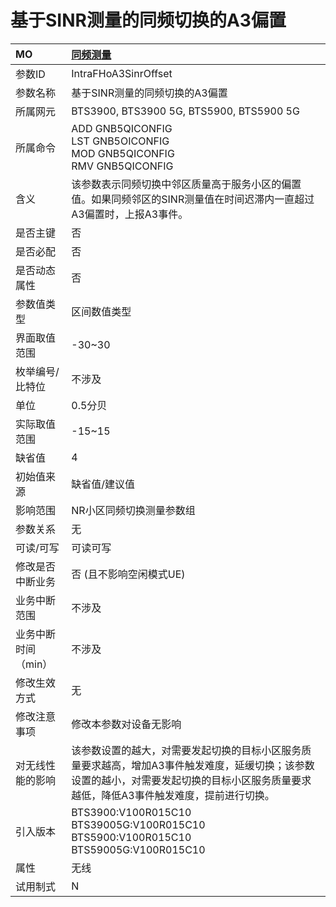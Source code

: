 # 基于SINR测量的同频切换的A3偏置<table><thread><tr><th align = "left">MO</th><th align = "left"><a href = "index.html#基于SINR测量的同频切换的A3偏置-6">同频测量</a></td></tr></thread><tbody><tr><td>参数ID</td><td>IntraFHoA3SinrOffset</td></tr><tr><td>参数名称</td><td>基于SINR测量的同频切换的A3偏置</td></tr><tr><td>所属网元</td><td>BTS3900, BTS3900 5G, BTS5900, BTS5900 5G</td></tr><tr><td>所属命令</td><td>ADD GNB5QICONFIG<br>LST GNB5OICONFIG<br>MOD GNB5QICONFIG<br>RMV GNB5QICONFIG</td></tr><tr><td>含义</td><td>该参数表示同频切换中邻区质量高于服务小区的偏置值。如果同频邻区的SINR测量值在时间迟滞内一直超过A3偏置时，上报A3事件。</td></tr><tr><td>是否主键</td><td>否</td></tr><tr><td>是否必配</td><td>否</td></tr><tr><td>是否动态属性</td><td>否</td></tr><tr><td>参数值类型</td><td>区间数值类型</td></tr><tr><td>界面取值范围</td><td>-30~30</td></tr><tr><td>枚举编号/比特位</td><td>不涉及</td></tr><tr><td>单位</td><td>0.5分贝</td></tr><tr><td>实际取值范围</td><td>-15~15</td></tr><tr><td>缺省值</td><td>4</td></tr><tr><td>初始值来源</td><td>缺省值/建议值</td></tr><tr><td>影响范围</td><td>NR小区同频切换测量参数组</td></tr><tr><td>参数关系</td><td>无</td></tr><tr><td>可读/可写</td><td>可读可写</td></tr><tr><td>修改是否中断业务</td><td>否 (且不影响空闲模式UE)</td></tr><tr><td>业务中断范围</td><td>不涉及</td></tr><tr><td>业务中断时间（min）</td><td>不涉及</td></tr><tr><td>修改生效方式</td><td>无</td></tr><tr><td>修改注意事项</td><td>修改本参数对设备无影响</td></tr><tr><td>对无线性能的影响</td><td>该参数设置的越大，对需要发起切换的目标小区服务质量要求越高，增加A3事件触发难度，延缓切换；该参数设置的越小，对需要发起切换的目标小区服务质量要求越低，降低A3事件触发难度，提前进行切换。</td></tr><tr><td>引入版本</td><td>BTS3900:V100R015C10<br>BTS39005G:V100R015C10<br>BTS5900:V100R015C10<br>BTS59005G:V100R015C10</td></tr><tr><td>属性</td><td>无线</td></tr><tr><td>试用制式</td><td>N</td></tr></tbody></table>